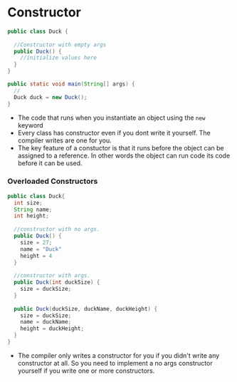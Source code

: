 # Constructor

```java
public class Duck {
  
  //Constructor with empty args
  public Duck() {
    //initialize values here
  }
}

public static void main(String[] args) {
  //
  Duck duck = new Duck();
}
```
- The code that runs when you instantiate an object using the ```new``` keyword
- Every class has constructor even if you dont write it yourself. The compiler writes are one for you.
- The key feature of a constuctor is that it runs before the object can be assigned to a reference. In other words the object
can run code its code before it can be used.

### Overloaded Constructors

```java
public class Duck{
  int size;
  String name;
  int height;
  
  //constructor with no args.
  public Duck() {
    size = 27;
    name = "Duck"
    height = 4
  }
  
  //constructor with args.
  public Duck(int duckSize) {
    size = duckSize;
  }
  
  public Duck(duckSize, duckName, duckHeight) {
    size = duckSize;
    name = duckName;
    height = duckHeight;
  }
}
```
- The compiler only writes a constructor for you if you didn't write any constructor at all. So you need to implement a no args
constructor yourself if you write one or more constructors.
